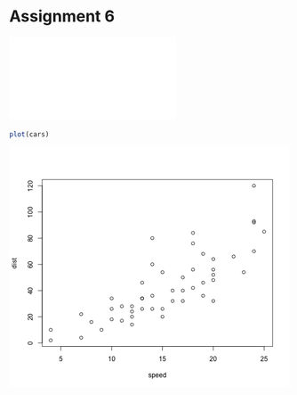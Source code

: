 Assignment 6
========================================================

![barchart of total words by Race](figure/SouthAsiaTotalAttackes.pdf)


```r
plot(cars)
```

![plot of chunk unnamed-chunk-1](figure/unnamed-chunk-1.png) 


